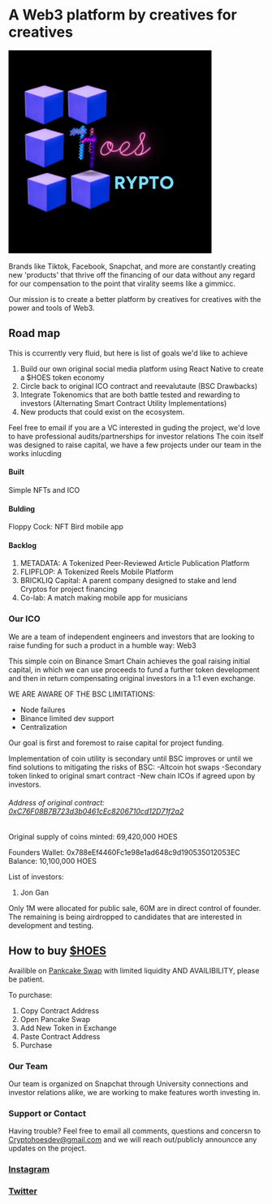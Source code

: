 # A Web3 platform by creatives for creatives
![CryptoHoes Logo](/Logo.png)

Brands like Tiktok, Facebook, Snapchat, and more are constantly creating new 'products' that thrive off the financing of our data without any regard for our compensation to the point that virality seems like a gimmicc.

Our mission is to create a better platform by creatives for creatives with the power and tools of Web3.

## Road map

This is ccurrently very fluid, but here is list of goals we'd like to achieve
1. Build our own original social media platform using React Native to create a $HOES token economy
2. Circle back to original ICO contract and reevalutaute (BSC Drawbacks)
3. Integrate Tokenomics that are both battle tested and rewarding to investors (Alternating Smart Contract Utility Implementations)
4. New products that could exist on the ecosystem.

Feel free to email if you are a VC interested in guding the project, we'd love to have professional audits/partnerships for investor relations
The coin itself was designed to raise capital, we have a few projects under our team in the works inlucding

#### Built
Simple NFTs and ICO

#### Bulding
Floppy Cock: NFT Bird mobile app

#### Backlog
1. METADATA: A Tokenized Peer-Reviewed Article Publication Platform
2. FLIPFLOP: A Tokenized Reels Mobile Platform
3. BRICKLIQ Capital: A parent company designed to stake and lend Cryptos for project financing
4. Co-lab: A match making mobile app for musicians




### Our ICO

We are a team of independent engineers and investors that are looking to raise funding for such a product in a humble way: Web3

This simple coin on Binance Smart Chain achieves the goal raising initial capital, in which we can use proceeds to fund a further token development and then in return compensating original investors in a 1:1 even exchange.

WE ARE AWARE OF THE BSC LIMITATIONS: 

- Node failures
- Binance limited dev support
- Centralization

Our goal is first and foremost to raise capital for project funding. 

Implementation of coin utility is secondary until BSC improves or until we find solutions to mitigating the risks of BSC:
-Altcoin hot swaps
-Secondary token linked to original smart contract
-New chain ICOs if agreed upon by investors.

###### Address of original contract: [0xC76F08B7B723d3b0461cEc8206710cd12D71f2a2](https://bscscan.com/token/0xC76F08B7B723d3b0461cEc8206710cd12D71f2a2)

Original supply of coins minted: 69,420,000 HOES

Founders Wallet: 0x788eEf4460Fc1e98e1ad648c9d190535012053EC
Balance: 10,100,000 HOES

List of investors:

1. Jon Gan

Only 1M were allocated for public sale, 60M are in direct control of founder.
The remaining is being airdropped to candidates that are interested in development and testing.

## How to buy [$HOES](https://bscscan.com/token/0xC76F08B7B723d3b0461cEc8206710cd12D71f2a2)

Availible on [Pankcake Swap](https://pancakeswap.finance/swap) with limited liquidity AND AVAILIBILITY, please be patient.

To purchase:
1. Copy Contract Address
2. Open Pancake Swap
3. Add New Token in Exchange
4. Paste Contract Address 
5. Purchase



### Our Team

Our team is organized on Snapchat through University connections and investor relations alike, we are working to make features worth investing in.



### Support or Contact

Having trouble? Feel free to email all comments, questions and concersn to Cryptohoesdev@gmail.com and we will reach out/publicly announcce any updates on the project.

### [Instagram](https://www.instagram.com/cryptohoesdev/)
### [Twitter](https://twitter.com/cryptohoesdev)
